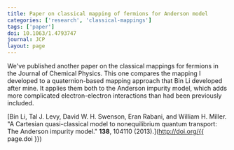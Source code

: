 ```yaml
---
title: Paper on classical mapping of fermions for Anderson model
categories: ['research', 'classical-mappings']
tags: ['paper']
doi: 10.1063/1.4793747
journal: JCP
layout: page
---
```


We've published another paper on the classical mappings for fermions in the
Journal of Chemical Physics. This one compares the mapping I developed to a
quaternion-based mapping approach that Bin Li developed after mine. It
applies them both to the Anderson impurity model, which adds more
complicated electron-electron interactions than had been previously
included.

[Bin Li, Tal J. Levy, David W. H. Swenson, Eran Rabani, and William H.
Miller. "A Cartesian quasi-classical model to nonequilibrium quantum
transport: The Anderson impurity model." **138**, 104110
(2013).](http://doi.org/{{ page.doi }})
